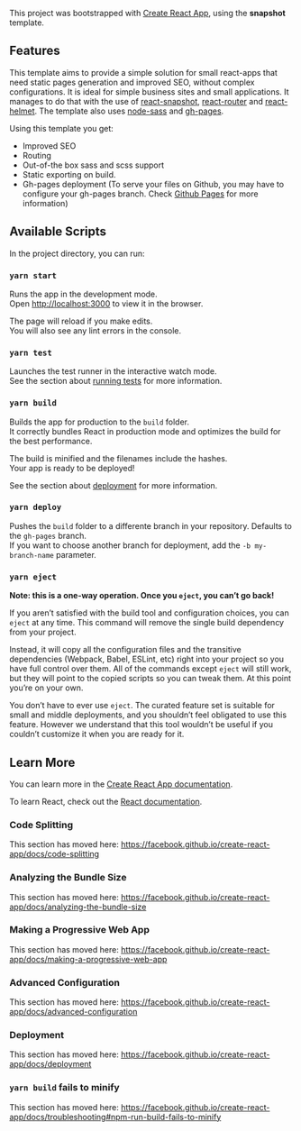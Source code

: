 This project was bootstrapped with [Create React App](https://github.com/facebook/create-react-app), using the **snapshot** template.

## Features

This template aims to provide a simple solution for small react-apps that need static pages generation and improved SEO, without complex configurations. It is ideal for simple business sites and small applications.
It manages to do that with the use of [react-snapshot](https://github.com/geelen/react-snapshot), [react-router](https://reacttraining.com/react-router/) and [react-helmet](https://github.com/nfl/react-helmet). The template also uses [node-sass](https://github.com/sass/node-sass) and [gh-pages](https://github.com/tschaub/gh-pages).

Using this template you get:

- Improved SEO
- Routing
- Out-of-the box sass and scss support
- Static exporting on build.
- Gh-pages deployment (To serve your files on Github, you may have to configure your gh-pages branch. Check [Github Pages](https://pages.github.com/) for more information)

## Available Scripts

In the project directory, you can run:

### `yarn start`

Runs the app in the development mode.<br />
Open [http://localhost:3000](http://localhost:3000) to view it in the browser.

The page will reload if you make edits.<br />
You will also see any lint errors in the console.

### `yarn test`

Launches the test runner in the interactive watch mode.<br />
See the section about [running tests](https://facebook.github.io/create-react-app/docs/running-tests) for more information.

### `yarn build`

Builds the app for production to the `build` folder.<br />
It correctly bundles React in production mode and optimizes the build for the best performance.

The build is minified and the filenames include the hashes.<br />
Your app is ready to be deployed!

See the section about [deployment](https://facebook.github.io/create-react-app/docs/deployment) for more information.

### `yarn deploy`

Pushes the `build` folder to a differente branch in your repository. Defaults to the `gh-pages` branch. <br />
If you want to choose another branch for deployment, add the `-b my-branch-name` parameter.

### `yarn eject`

**Note: this is a one-way operation. Once you `eject`, you can’t go back!**

If you aren’t satisfied with the build tool and configuration choices, you can `eject` at any time. This command will remove the single build dependency from your project.

Instead, it will copy all the configuration files and the transitive dependencies (Webpack, Babel, ESLint, etc) right into your project so you have full control over them. All of the commands except `eject` will still work, but they will point to the copied scripts so you can tweak them. At this point you’re on your own.

You don’t have to ever use `eject`. The curated feature set is suitable for small and middle deployments, and you shouldn’t feel obligated to use this feature. However we understand that this tool wouldn’t be useful if you couldn’t customize it when you are ready for it.

## Learn More

You can learn more in the [Create React App documentation](https://facebook.github.io/create-react-app/docs/getting-started).

To learn React, check out the [React documentation](https://reactjs.org/).

### Code Splitting

This section has moved here: https://facebook.github.io/create-react-app/docs/code-splitting

### Analyzing the Bundle Size

This section has moved here: https://facebook.github.io/create-react-app/docs/analyzing-the-bundle-size

### Making a Progressive Web App

This section has moved here: https://facebook.github.io/create-react-app/docs/making-a-progressive-web-app

### Advanced Configuration

This section has moved here: https://facebook.github.io/create-react-app/docs/advanced-configuration

### Deployment

This section has moved here: https://facebook.github.io/create-react-app/docs/deployment

### `yarn build` fails to minify

This section has moved here: https://facebook.github.io/create-react-app/docs/troubleshooting#npm-run-build-fails-to-minify
